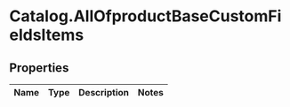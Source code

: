 # Catalog.AllOfproductBaseCustomFieldsItems

## Properties
Name | Type | Description | Notes
------------ | ------------- | ------------- | -------------
